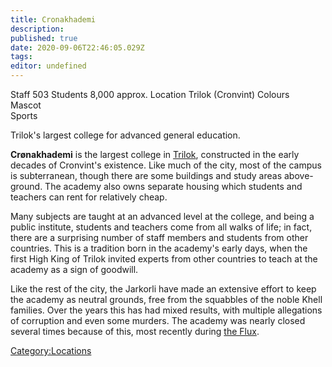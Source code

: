 ```yaml
---
title: Cronakhademi
description: 
published: true
date: 2020-09-06T22:46:05.029Z
tags: 
editor: undefined
---
```


Staff 	503
Students 	8,000 approx.
Location 	Trilok (Cronvint)
Colours 	
Mascot 	
Sports 	

Trilok's largest college for advanced general education. 

**Crønakhademi** is the largest college in [Trilok](/Trilok "wikilink"), constructed in the early decades of Cronvint's existence. Like much of the city, most of the campus is subterranean, though there are some buildings and study areas above-ground. The academy also owns separate housing which students and teachers can rent for relatively cheap.

Many subjects are taught at an advanced level at the college, and being a public institute, students and teachers come from all walks of life; in fact, there are a surprising number of staff members and students from other countries. This is a tradition born in the academy's early days, when the first High King of Trilok invited experts from other countries to teach at the academy as a sign of goodwill.

Like the rest of the city, the Jarkorli have made an extensive effort to keep the academy as neutral grounds, free from the squabbles of the noble Khell families. Over the years this has had mixed results, with multiple allegations of corruption and even some murders. The academy was nearly closed several times because of this, most recently during [the Flux](/Plot:The_Flux "wikilink").

[Category:Locations](/Category:Locations "wikilink")